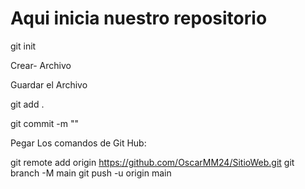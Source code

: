 # Aqui inicia nuestro repositorio


git init 

Crear- Archivo

Guardar el Archivo 

git add .

git commit -m ""

Pegar Los comandos de Git Hub:

git remote add origin https://github.com/OscarMM24/SitioWeb.git
git branch -M main
git push -u origin main
